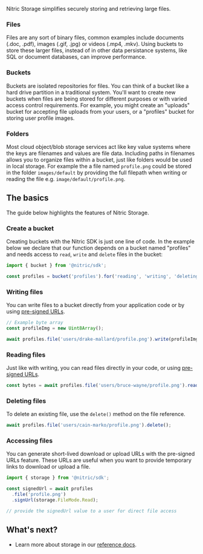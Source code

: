 Nitric Storage simplifies securely storing and retrieving large files.

### Files

Files are any sort of binary files, common examples include documents (.doc, .pdf), images (.gif, .jpg) or videos (.mp4, .mkv). Using buckets to store these larger files, instead of in other data persistance systems, like SQL or document databases, can improve performance.

### Buckets

Buckets are isolated repositories for files. You can think of a bucket like a hard drive partition in a traditional system. You'll want to create new buckets when files are being stored for different purposes or with varied access control requirements. For example, you might create an "uploads" bucket for accepting file uploads from your users, or a "profiles" bucket for storing user profile images.

### Folders

Most cloud object/blob storage services act like key value systems where the keys are filenames and values are file data. Including paths in filenames allows you to organize files within a bucket, just like folders would be used in local storage. For example the a file named `profile.png` could be stored in the folder `images/default` by providing the full filepath when writing or reading the file e.g. `image/default/profile.png`.

## The basics

The guide below highlights the features of Nitric Storage.

### Create a bucket

Creating buckets with the Nitric SDK is just one line of code. In the example below we declare that our function depends on a bucket named "profiles" and needs access to `read`, `write` and `delete` files in the bucket:

```javascript
import { bucket } from '@nitric/sdk';

const profiles = bucket('profiles').for('reading', 'writing', 'deleting');
```

### Writing files

You can write files to a bucket directly from your application code or by using [pre-signed URLs](#accessing-files).

```javascript
// Example byte array
const profileImg = new Uint8Array();

await profiles.file('users/drake-mallard/profile.png').write(profileImg);
```

### Reading files

Just like with writing, you can read files directly in your code, or using [pre-signed URLs](#accessing-files).

```javascript
const bytes = await profiles.file('users/bruce-wayne/profile.png').read();
```

### Deleting files

To delete an existing file, use the `delete()` method on the file reference.

```javascript
await profiles.file('users/cain-marko/profile.png').delete();
```

### Accessing files

You can generate short-lived download or upload URLs with the pre-signed URLs feature. These URLs are useful when you want to provide temporary links to download or upload a file.

```javascript
import { storage } from '@nitric/sdk';

const signedUrl = await profiles
  .file('profile.png')
  .signUrl(storage.FileMode.Read);

// provide the signedUrl value to a user for direct file access
```

## What's next?

- Learn more about storage in our [reference docs](/docs/reference/storage/bucket).
